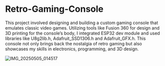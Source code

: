 # Retro-Gaming-Console

This project involved designing and building a custom gaming console that emulates classic video games. Utilizing tools like Fusion 360 for design and 3D printing for the console’s body, I integrated ESP32 dev module and used libraries like U8g2lib.h, Adafruit_SSD1306.h and Adafruit_GFX.h. This console not only brings back the nostalgia of retro gaming but also showcases my skills in electronics, programming, and 3D design. 


![IMG_20250505_014517](https://github.com/user-attachments/assets/8b4b97c1-66a3-4ab8-bccc-136dd75597a5)
